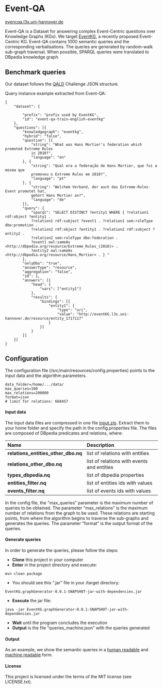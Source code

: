 # Event-QA
[evencqa.l3s.uni-hannover.de](http://eventcqa.l3s.uni-hannover.de/)

Event-QA is a Dataset for answering complex Event-Centric questions over Knowledge Graphs (KGs). 
We target [EventKG](http://eventkg.l3s.uni-hannover.de/), a recently proposed Event-Centric KG. 
Event-QA contains 1000 semantic queries and the corresponding verbalisations. The queries are generated by 
random-walk sub-graph traversal. When possible, SPARQL queries were translated to DBpedia knowledge graph.

## Benchmark queries ##

Our dataset follows the [QALD](http://2018.nliwod.org/challenge) Challenge JSON structure.

Query instance example extracted from Event-QA:

```
{
	"dataset": {

		"prefix": "prefix used by EventKG",
		"id": "event-qa-train-english-eventkg"
	},
	"questions": [{
		"knowledgegraph": "eventkg",
		"hybrid": "false",
		"question": [{
			"string": "What was Hans Mortier's federation which promoted Extreme Rules 
			in 2010?",
			"language": "en"
		}, {
			"string": "Qual era a federação de Hans Mortier, que foi a mesma que 
			promoveu o Extreme Rules em 2010?",
			"language": "pt"
		}, {
			"string": "Welchem Verband, der auch das Extreme-Rules-Event promotet hat, 
			gehört Hans Mortier an?",
			"language": "de"
		}],
		"query": {
			"sparql": "SELECT DISTINCT ?entity1 WHERE { ?relation1 rdf:object ?entity1 . 
			?relation1 rdf:subject ?event1 . ?relation1 sem:roleType dbo:promotion . 
			?relation2 rdf:object ?entity1 . ?relation2 rdf:subject ?entity2 . 
			?relation2 sem:roleType dbo:federation . 
			?event1 owl:sameAs <http://dbpedia.org/resource/Extreme_Rules_(2010)> . 
			?entity2 owl:sameAs <http://dbpedia.org/resource/Hans_Mortier> . } "
		},
		"onlyDbo": "true",
		"answerType": "resource",
		"aggregation": "false",
		"id": 1,
		"answers": [{
			"head": {
				"vars": ["entity1"]
			},
			"results": {
				"bindings": [{
					"entity1": {
						"type": "uri",
						"value": "http://eventKG.l3s.uni-hannover.de/resource/entity_1717117"
					}
				}]
			}
		}]
	}]
}
```

## Configuration ##

The configuration file (/src/main/resources/config.properties) points to the input data and the algorithm parameters. 


```
data_folder=/home/.../data/
max_queries=100
max_relations=200000 
format=json
# limit for relations: 668457
```

#### Input data 
The input data files are compressed in one file [input.zip](http://eventcqa.l3s.uni-hannover.de/dataset/input.zip). Extract them to your home folder and
specify the path in the config.properties file. The files are composed of DBpedia predicates and relations, where:

Name | Description
:-----|:-------------
**relations_entities_other_dbo.nq** | list of relations with entities
**relations_other_dbo.nq** | list of relations with events and entities
**types_dbpedia.nq** | list of dbpedia properties
**entities_filter.nq** | list of entities ids with values
**events_filter.nq** | list of events ids with values

In the config file, the "max_queries" parameter is the maximum number of queries to be obtained. 
The parameter "max_relations" is the maximum number of relations from the graph to be used. 
These relations are starting points, from where the algorithm begins to traverse the sub-graphs and generates the queries. 
The parameter "format" is the output format of the queries. 

#### Generate queries

In order to generate the queries, please follow the steps:

- **Clone** this project in your computer
- **Enter** in the project directory and execute:
```
mvn clean package
```
- You should see this ".jar" file in your /target directory: 

```
EventKG.graphGenerator-0.0.1-SNAPSHOT-jar-with-dependencies.jar
```

- **Execute** the jar file:

```
java -jar EventKG.graphGenerator-0.0.1-SNAPSHOT-jar-with-dependencies.jar
```
- **Wait** until the program concludes the execution
- **Output** is the file  "queries_machine.json" with the queries generated

#### Output

As an example, we show the semantic queries in a [human readable](http://eventcqa.l3s.uni-hannover.de/queries_human.html) and [machine readable](http://eventcqa.l3s.uni-hannover.de/queries_machine.json) form. 

#### License ####

This project is licensed under the terms of the MIT license (see LICENSE.txt).
